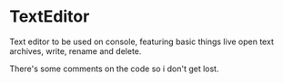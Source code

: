 # TextEditor

Text editor to be used on console, featuring basic things live open text archives, write, rename and delete.

There's some comments on the code so i don't get lost.
